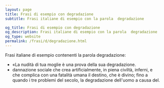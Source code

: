 ```yaml
---
layout: page
title: Frasi di esempio con degradazione 
subtitle: Frasi italiane di esempio con la parola  degradazione

og_title: Frasi di esempio con degradazione 
og_description: Frasi italiane di esempio con la parola  degradazione
og_type: website
permalink: /frasi/d/degradazione.html
---
```


Frasi italiane di esempio contenenti la parola degradazione:


- «La nudità di tua moglie è una prova della sua degradazione.
- dannazione sociale che crea artificialmente, in piena civiltà, inferni, e che complica con una fatalità umana il destino, che è divino; fino a quando i tre problemi del secolo, la degradazione dell'uomo a causa del.
